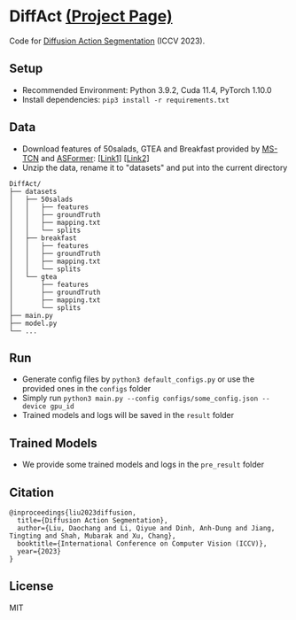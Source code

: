 # DiffAct [(Project Page)]()

Code for [Diffusion Action Segmentation](https://arxiv.org/abs/2303.17959) (ICCV 2023).



## Setup

* Recommended Environment: Python 3.9.2, Cuda 11.4, PyTorch 1.10.0
* Install dependencies: `pip3 install -r requirements.txt`

## Data

* Download features of 50salads, GTEA and Breakfast provided by [MS-TCN]() and [ASFormer](https://github.com/ChinaYi/ASFormer): [[Link1]](https://mega.nz/#!O6wXlSTS!wcEoDT4Ctq5HRq_hV-aWeVF1_JB3cacQBQqOLjCIbc8) [[Link2]](https://zenodo.org/record/3625992#.Xiv9jGhKhPY)
* Unzip the data, rename it to "datasets" and put into the current directory
```
DiffAct/
├── datasets
│   ├── 50salads
│   │   ├── features
│   │   ├── groundTruth
│   │   ├── mapping.txt
│   │   └── splits
│   ├── breakfast
│   │   ├── features
│   │   ├── groundTruth
│   │   ├── mapping.txt
│   │   └── splits
│   └── gtea
│       ├── features
│       ├── groundTruth
│       ├── mapping.txt
│       └── splits
├── main.py
├── model.py
└── ...
```

## Run

* Generate config files by `python3 default_configs.py` or use the provided ones in the `configs` folder
* Simply run `python3 main.py --config configs/some_config.json --device gpu_id`
* Trained models and logs will be saved in the `result` folder

## Trained Models 

* We provide some trained models and logs in the `pre_result` folder

## Citation

```
@inproceedings{liu2023diffusion,
  title={Diffusion Action Segmentation},
  author={Liu, Daochang and Li, Qiyue and Dinh, Anh-Dung and Jiang, Tingting and Shah, Mubarak and Xu, Chang},
  booktitle={International Conference on Computer Vision (ICCV)},
  year={2023}
}
```

## License
MIT
